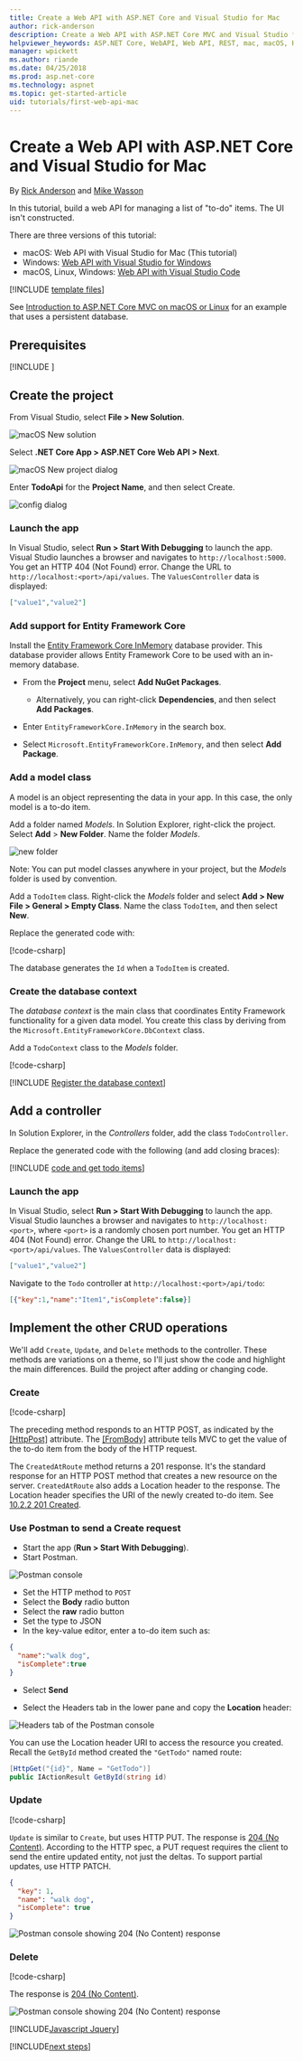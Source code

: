 ```yaml
---
title: Create a Web API with ASP.NET Core and Visual Studio for Mac
author: rick-anderson
description: Create a Web API with ASP.NET Core MVC and Visual Studio for Mac
helpviewer_heywords: ASP.NET Core, WebAPI, Web API, REST, mac, macOS, HTTP, Service, HTTP Service
manager: wpickett
ms.author: riande
ms.date: 04/25/2018
ms.prod: asp.net-core
ms.technology: aspnet
ms.topic: get-started-article
uid: tutorials/first-web-api-mac
---
```

# Create a Web API with ASP.NET Core and Visual Studio for Mac

By [Rick Anderson](https://twitter.com/RickAndMSFT) and [Mike Wasson](https://github.com/mikewasson)

In this tutorial, build a web API for managing a list of "to-do" items. The UI isn't constructed.

There are three versions of this tutorial:

* macOS: Web API with Visual Studio for Mac (This tutorial)
* Windows: [Web API with Visual Studio for Windows](xref:tutorials/first-web-api)
* macOS, Linux, Windows: [Web API with Visual Studio Code](xref:tutorials/web-api-vsc)

<!-- WARNING: The code AND images in this doc are used by uid: tutorials/web-api-vsc, tutorials/first-web-api-mac and tutorials/first-web-api. If you change any code/images in this tutorial, update uid: tutorials/web-api-vsc -->

[!INCLUDE [template files](../includes/webApi/intro.md)]

See [Introduction to ASP.NET Core MVC on macOS or Linux](xref:tutorials/first-mvc-app-xplat/index) for an example that uses a persistent database.

## Prerequisites

[!INCLUDE [](~/includes/net-core-prereqs-macos.md)]

## Create the project

From Visual Studio, select **File > New Solution**.

![macOS New solution](first-web-api-mac/_static/sln.png)

Select **.NET Core App >  ASP.NET Core Web API > Next**.

![macOS New project dialog](first-web-api-mac/_static/1.png)

Enter **TodoApi** for the **Project Name**, and then select Create.

![config dialog](first-web-api-mac/_static/2.png)

### Launch the app

In Visual Studio, select **Run > Start With Debugging** to launch the app. Visual Studio launches a browser and navigates to `http://localhost:5000`. You get an HTTP 404 (Not Found) error. Change the URL to `http://localhost:<port>/api/values`. The `ValuesController` data is displayed:

```json
["value1","value2"]
```

### Add support for Entity Framework Core

Install the [Entity Framework Core InMemory](/ef/core/providers/in-memory/) database provider. This database provider allows Entity Framework Core to be used with an in-memory database.

* From the **Project** menu, select **Add NuGet Packages**.

  * Alternatively, you can right-click **Dependencies**, and then select **Add Packages**.

* Enter `EntityFrameworkCore.InMemory` in the search box.
* Select `Microsoft.EntityFrameworkCore.InMemory`, and then select **Add Package**.

### Add a model class

A model is an object representing the data in your app. In this case, the only model is a to-do item.

Add a folder named *Models*. In Solution Explorer, right-click the project. Select **Add** > **New Folder**. Name the folder *Models*.

![new folder](first-web-api-mac/_static/folder.png)

Note: You can put model classes anywhere in your project, but the *Models* folder is used by convention.

Add a `TodoItem` class. Right-click the *Models* folder and select **Add > New File > General > Empty Class**. Name the class `TodoItem`, and then select **New**.

Replace the generated code with:

[!code-csharp[](first-web-api/samples/2.0/TodoApi/Models/TodoItem.cs)]

The database generates the `Id` when a `TodoItem` is created.

### Create the database context

The *database context* is the main class that coordinates Entity Framework functionality for a given data model. You create this class by deriving from the `Microsoft.EntityFrameworkCore.DbContext` class.

Add a `TodoContext` class to the *Models* folder.

[!code-csharp[](first-web-api/samples/2.0/TodoApi/Models/TodoContext.cs)]

[!INCLUDE [Register the database context](../includes/webApi/register_dbContext.md)]

## Add a controller

In Solution Explorer, in the *Controllers* folder, add the class `TodoController`.

Replace the generated code with the following (and add closing braces):

[!INCLUDE [code and get todo items](../includes/webApi/getTodoItems.md)]

### Launch the app

In Visual Studio, select **Run > Start With Debugging** to launch the app. Visual Studio launches a browser and navigates to `http://localhost:<port>`, where `<port>` is a randomly chosen port number. You get an HTTP 404 (Not Found) error. Change the URL to `http://localhost:<port>/api/values`. The `ValuesController` data is displayed:

```json
["value1","value2"]
```

Navigate to the `Todo` controller at `http://localhost:<port>/api/todo`:

```json
[{"key":1,"name":"Item1","isComplete":false}]
```

## Implement the other CRUD operations

We'll add `Create`, `Update`, and `Delete` methods to the controller. These methods are variations on a theme, so I'll just show the code and highlight the main differences. Build the project after adding or changing code.

### Create

[!code-csharp[](first-web-api/samples/2.0/TodoApi/Controllers/TodoController.cs?name=snippet_Create)]

The preceding method responds to an HTTP POST, as indicated by the [[HttpPost]](/aspnet/core/api/microsoft.aspnetcore.mvc.httppostattribute) attribute. The [[FromBody]](/aspnet/core/api/microsoft.aspnetcore.mvc.frombodyattribute) attribute tells MVC to get the value of the to-do item from the body of the HTTP request.

The `CreatedAtRoute` method returns a 201 response. It's the standard response for an HTTP POST method that creates a new resource on the server. `CreatedAtRoute` also adds a Location header to the response. The Location header specifies the URI of the newly created to-do item. See [10.2.2 201 Created](https://www.w3.org/Protocols/rfc2616/rfc2616-sec10.html).

### Use Postman to send a Create request

* Start the app (**Run > Start With Debugging**).
* Start Postman.

![Postman console](first-web-api/_static/pmc.png)

* Set the HTTP method to `POST`
* Select the **Body** radio button
* Select the **raw** radio button
* Set the type to JSON
* In the key-value editor, enter a to-do item such as:

```json
{
  "name":"walk dog",
  "isComplete":true
}
```

* Select **Send**

* Select the Headers tab in the lower pane and copy the **Location** header:

![Headers tab of the Postman console](first-web-api/_static/pmget.png)

You can use the Location header URI to access the resource you created. Recall the `GetById` method created the `"GetTodo"` named route:

```csharp
[HttpGet("{id}", Name = "GetTodo")]
public IActionResult GetById(string id)
```

### Update

[!code-csharp[](first-web-api/samples/2.0/TodoApi/Controllers/TodoController.cs?name=snippet_Update)]

`Update` is similar to `Create`, but uses HTTP PUT. The response is [204 (No Content)](https://www.w3.org/Protocols/rfc2616/rfc2616-sec9.html). According to the HTTP spec, a PUT request requires the client to send the entire updated entity, not just the deltas. To support partial updates, use HTTP PATCH.

```json
{
  "key": 1,
  "name": "walk dog",
  "isComplete": true
}
```

![Postman console showing 204 (No Content) response](first-web-api/_static/pmcput.png)

### Delete

[!code-csharp[](first-web-api/samples/2.0/TodoApi/Controllers/TodoController.cs?name=snippet_Delete)]

The response is [204 (No Content)](https://www.w3.org/Protocols/rfc2616/rfc2616-sec9.html).

![Postman console showing 204 (No Content) response](first-web-api/_static/pmd.png)

[!INCLUDE[Javascript Jquery](../includes/webApi/add-javascript-jquery/index.md)]

[!INCLUDE[next steps](../includes/webApi/next.md)]
